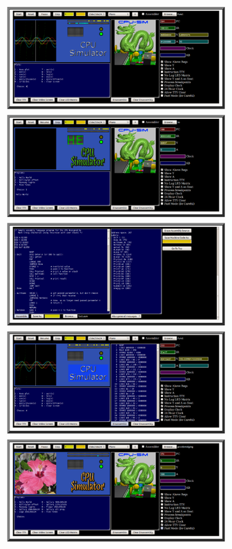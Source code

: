 
<table border=5><tr><td><img src="images/screenshot.png" /></td></tr></table>
<table border=5><tr><td><img src="images/screenshot4.png" /></td></tr></table>
<table border=5><tr><td><img src="images/screenshot3.png" /></td></tr></table>
<table border=5><tr><td><img src="images/screenshot2.png" /></td></tr></table>

<table border=5><tr><td><img src="images/screenshot5.png" /></td></tr></table>

